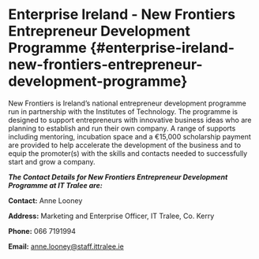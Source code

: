# Enterprise Ireland - New Frontiers Entrepreneur Development Programme {#enterprise-ireland-new-frontiers-entrepreneur-development-programme}

New Frontiers is Ireland’s national entrepreneur development programme run in partnership with the Institutes of Technology. The programme is designed to support entrepreneurs with innovative business ideas who are planning to establish and run their own company. A range of supports including mentoring, incubation space and a €15,000 scholarship payment are provided to help accelerate the development of the business and to equip the promoter(s) with the skills and contacts needed to successfully start and grow a company.

**_The Contact Details for New Frontiers Entrepreneur Development Programme at IT Tralee are:_**

**Contact:** Anne Looney

**Address:** Marketing and Enterprise Officer, IT Tralee, Co. Kerry

**Phone:** 066 7191994

**Email:** anne.looney@staff.ittralee.ie